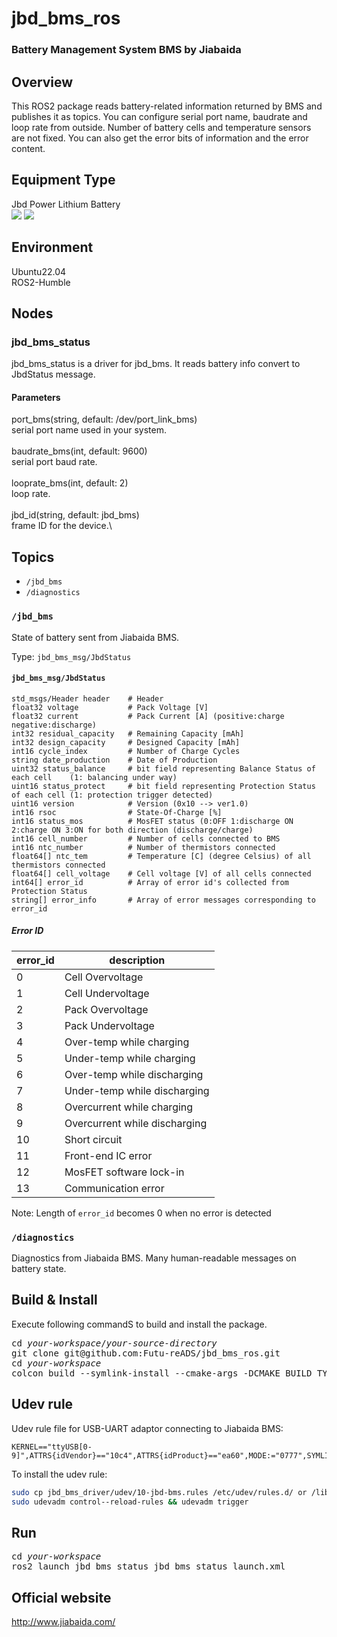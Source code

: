 # jbd\_bms\_ros

### Battery Management System BMS by Jiabaida

## Overview
This ROS2 package reads battery-related information returned by BMS and publishes it as topics.
You can configure serial port name, baudrate and loop rate from outside.
Number of battery cells and temperature sensors are not fixed.
You can also get the error bits of information and the error content.

## Equipment Type
Jbd Power Lithium Battery\
![](https://github.com/I-Quotient-Robotics/jbd_bms_ros/blob/master/type_pic/144283718.jpg)
![](https://github.com/I-Quotient-Robotics/jbd_bms_ros/blob/master/type_pic/60348685.jpg)

## Environment
Ubuntu22.04\
ROS2-Humble

## Nodes

### jbd\_bms\_status
jbd\_bms\_status is a driver for jbd\_bms. It reads battery info convert to JbdStatus message.

#### Parameters
port\_bms(string, default: /dev/port\_link\_bms)\
serial port name used in your system.\
\
baudrate\_bms(int, default: 9600)\
serial port baud rate.\
\
looprate\_bms(int, default: 2)\
loop rate.\
\
jbd\_id(string, default: jbd\_bms)\
frame ID for the device.\

## Topics

- `/jbd_bms`
- `/diagnostics`


###  `/jbd_bms`

State of battery sent from Jiabaida BMS.

Type: `jbd_bms_msg/JbdStatus`

#### `jbd_bms_msg/JbdStatus`

```
std_msgs/Header header    # Header
float32 voltage           # Pack Voltage [V]
float32 current           # Pack Current [A] (positive:charge negative:discharge)
int32 residual_capacity   # Remaining Capacity [mAh]
int32 design_capacity     # Designed Capacity [mAh]
int16 cycle_index         # Number of Charge Cycles
string date_production    # Date of Production
uint32 status_balance     # bit field representing Balance Status of each cell    (1: balancing under way)
uint16 status_protect     # bit field representing Protection Status of each cell (1: protection trigger detected)
uint16 version            # Version (0x10 --> ver1.0)
int16 rsoc                # State-Of-Charge [%]
int16 status_mos          # MosFET status (0:OFF 1:discharge ON 2:charge ON 3:ON for both direction (discharge/charge)
int16 cell_number         # Number of cells connected to BMS
int16 ntc_number          # Number of thermistors connected
float64[] ntc_tem         # Temperature [C] (degree Celsius) of all thermistors connected
float64[] cell_voltage    # Cell voltage [V] of all cells connected
int64[] error_id          # Array of error id's collected from Protection Status
string[] error_info       # Array of error messages corresponding to error_id
```

##### Error ID

| error_id | description                  |
|----------|------------------------------|
| 0        | Cell Overvoltage             |
| 1        | Cell Undervoltage            |
| 2        | Pack Overvoltage             |
| 3        | Pack Undervoltage            |
| 4        | Over-temp while charging     |
| 5        | Under-temp while charging    |
| 6        | Over-temp while discharging  |
| 7        | Under-temp while discharging |
| 8        | Overcurrent while charging   |
| 9        | Overcurrent while discharging|
| 10       | Short circuit                |
| 11       | Front-end IC error           |
| 12       | MosFET software lock-in      |
| 13       | Communication error          |

Note: Length of `error_id` becomes 0 when no error is detected


### `/diagnostics`

Diagnostics from Jiabaida BMS. Many human-readable messages on battery state.


## Build & Install

Execute following commandS to build and install the package.

<pre>
cd <i>your-workspace</i>/<i>your-source-directory</i>
git clone git@github.com:Futu-reADS/jbd_bms_ros.git
cd <i>your-workspace</i>
colcon build --symlink-install --cmake-args -DCMAKE_BUILD_TYPE=Release
</pre>

## Udev rule

Udev rule file for USB-UART adaptor connecting to Jiabaida BMS:

```
KERNEL=="ttyUSB[0-9]",ATTRS{idVendor}=="10c4",ATTRS{idProduct}=="ea60",MODE:="0777",SYMLINK+="jbd_bms"
```

To install the udev rule:

```bash
sudo cp jbd_bms_driver/udev/10-jbd-bms.rules /etc/udev/rules.d/ or /lib/udec/rules.d
sudo udevadm control--reload-rules && udevadm trigger
```

## Run


<pre>
cd <i>your-workspace</i>
ros2 launch jbd_bms_status jbd_bms_status_launch.xml
</pre>


## Official website
http://www.jiabaida.com/

